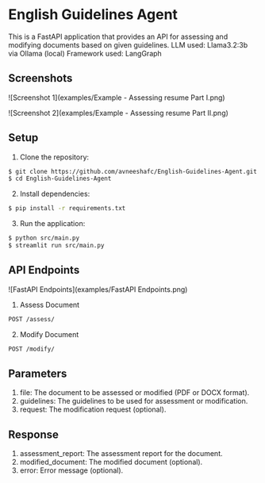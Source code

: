 # English Guidelines Agent

This is a FastAPI application that provides an API for assessing and modifying documents based on given guidelines.
LLM used: Llama3.2:3b via Ollama (local)
Framework used: LangGraph

## Screenshots

![Screenshot 1](examples/Example - Assessing resume Part I.png)

![Screenshot 2](examples/Example - Assessing resume Part II.png)

## Setup

1. Clone the repository:
```bash
$ git clone https://github.com/avneeshafc/English-Guidelines-Agent.git
$ cd English-Guidelines-Agent
```

2. Install dependencies:
```bash
$ pip install -r requirements.txt
```

3. Run the application:
```bash
$ python src/main.py
$ streamlit run src/main.py
```

## API Endpoints

![FastAPI Endpoints](examples/FastAPI Endpoints.png)

1. Assess Document
```bash
POST /assess/
```

2. Modify Document
```bash
POST /modify/
```

## Parameters

1. file: The document to be assessed or modified (PDF or DOCX format).
2. guidelines: The guidelines to be used for assessment or modification.
3. request: The modification request (optional).

## Response

1. assessment_report: The assessment report for the document.
2. modified_document: The modified document (optional).
3. error: Error message (optional).